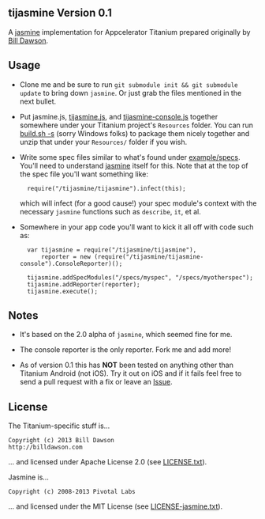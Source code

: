 ## tijasmine Version 0.1

A [jasmine][1] implementation for Appcelerator Titanium prepared originally by
[Bill Dawson][10].

## Usage

- Clone me and be sure to run `git submodule init && git submodule update` to
  bring down `jasmine`.  Or just grab the files mentioned in the next bullet.

- Put jasmine.js, [tijasmine.js][3], and [tijasmine-console.js][4] together
  somewhere under your Titanium project's `Resources` folder. You can run
  [build.sh -s][5] (sorry Windows
  folks) to package them nicely together and unzip that under your
  `Resources/` folder if you wish.

- Write some spec files similar to what's found under [example/specs][6]. You'll
  need to understand [jasmine][1] itself for this.  Note that at the top of the
  spec file you'll want something like:

        require("/tijasmine/tijasmine").infect(this);

  which will infect (for a good cause!) your spec module's context with the
  necessary `jasmine` functions such as `describe`, `it`, et al.

- Somewhere in your app code you'll want to kick it all off with code such as:

        
		var tijasmine = require("/tijasmine/tijasmine"),
			reporter = new (require("/tijasmine/tijasmine-console").ConsoleReporter)();

		tijasmine.addSpecModules("/specs/myspec", "/specs/myotherspec");
		tijasmine.addReporter(reporter);
		tijasmine.execute();

## Notes

- It's based on the 2.0 alpha of `jasmine`, which seemed fine for me.

- The console reporter is the only reporter. Fork me and add more!

- As of version 0.1 this has **NOT** been tested on anything other than Titanium
  Android (not iOS).  Try it out on iOS and if it fails feel free to send a pull
  request with a fix or leave an [Issue][9].
    
## License

The Titanium-specific stuff is...

    Copyright (c) 2013 Bill Dawson
	http://billdawson.com

... and licensed under Apache License 2.0 (see [LICENSE.txt][7]).

Jasmine is...

    Copyright (c) 2008-2013 Pivotal Labs

... and licensed under the MIT License (see [LICENSE-jasmine.txt][8]).

[1]: http://pivotal.github.io/jasmine
[3]: src/tijasmine.js
[4]: src/tijasmine-console.js
[5]: build.sh
[6]: example/specs
[7]: LICENSE.txt
[8]: LICENSE-jasmine.txt
[9]: tbd
[10]: http://billdawson.com
